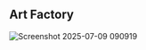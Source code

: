 ## Art Factory

![Screenshot 2025-07-09 090919](https://github.com/user-attachments/assets/e272b390-7974-4c81-8c19-e81f6ed2a212)
